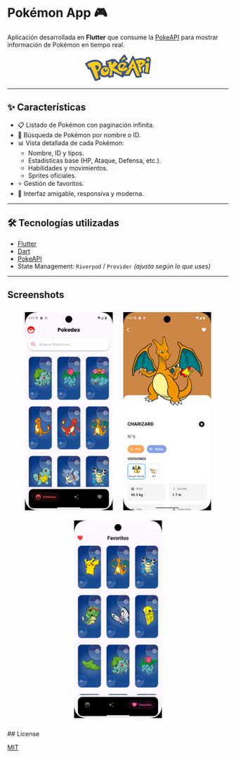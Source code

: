 # Pokémon App 🎮  

Aplicación desarrollada en **Flutter** que consume la [PokeAPI](https://pokeapi.co/) para mostrar información de Pokémon en tiempo real.  

<p align="center">
  <img src="https://raw.githubusercontent.com/PokeAPI/media/master/logo/pokeapi_256.png" alt="PokeAPI Logo" width="150"/>
</p>

---

## ✨ Características
- 📋 Listado de Pokémon con paginación infinita.  
- 🔎 Búsqueda de Pokémon por nombre o ID.  
- 📊 Vista detallada de cada Pokémon:
  - Nombre, ID y tipos.  
  - Estadísticas base (HP, Ataque, Defensa, etc.).  
  - Habilidades y movimientos.  
  - Sprites oficiales.  
- ⭐ Gestión de favoritos.  
- 🎨 Interfaz amigable, responsiva y moderna.  

---

## 🛠️ Tecnologías utilizadas
- [Flutter](https://flutter.dev/)  
- [Dart](https://dart.dev/)  
- [PokeAPI](https://pokeapi.co/)  
- State Management: `Riverpod` / `Provider` *(ajusta según lo que uses)*  

---

## Screenshots
<p align="center"> <img src="assets/screenshots/homeview.png" alt="Home Screen" width="200" style="margin: 10px;"/> <img src="assets/screenshots/detail_pokemon.png" alt="Detail Screen" width="200" style="margin: 10px;"/> <img src="assets/screenshots/favoriteview.png" alt="Favorites Screen" width="200" style="margin: 10px;"/> </p>
## License

[MIT](https://choosealicense.com/licenses/mit/)


